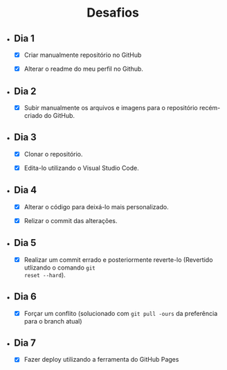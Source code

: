 <h1 align="center"> Desafios</h1>

- ## Dia 1

    - [X] Criar manualmente repositório no GitHub

    - [X]  Alterar o readme do meu perfil no Github.

- ## Dia 2

    - [X] Subir manualmente os arquivos e imagens para o repositório recém-criado do GitHub.

- ## Dia 3

    - [X] Clonar o repositório.

    - [X] Edita-lo utilizando o Visual Studio Code.

- ## Dia 4

    - [X]  Alterar o código para deixá-lo mais personalizado.

    - [X]  Relizar o commit das alterações.

- ## Dia 5

    - [X] Realizar um commit errado e posteriormente reverte-lo (Revertido utlizando o comando <code>git reset --hard</code>).

- ## Dia 6

    - [X] Forçar um conflito (solucionado com <code>git pull -ours</code> da preferência para o branch atual)

- ## Dia 7
    
    - [X] Fazer deploy utilizando a ferramenta do GitHub Pages